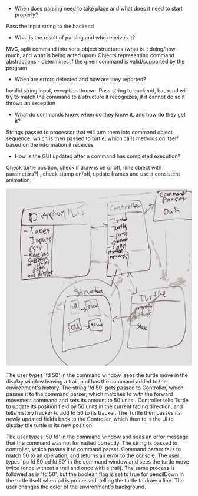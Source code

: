 * When does parsing need to take place and what does it need to start properly?

Pass the input string to the backend

* What is the result of parsing and who receives it?

MVC, split command into verb-object structures (what is it doing/how much, and what is being acted upon)
Objects representing command abstractions - determines if the given command is valid/supported by the program

* When are errors detected and how are they reported?

Invalid string input, exception thrown. Pass string to backend, backend will try to match the command to a structure it recognizes, if it cannot do so it throws an exception

* What do commands know, when do they know it, and how do they get it?

Strings passed to processor that will turn them into command object sequence, which is then passed to turtle, which calls methods on itself based on the information it receives

* How is the GUI updated after a command has completed execution?

Check turtle position, check if draw is on or off, (line object with parameters?) , check stamp on/off, update frames and use a consistent animation.

![Design Diagram](slogo_design.jpg "Design Diagram")

The user types 'fd 50' in the command window, sees the turtle move in the display window leaving a trail, and has the command added to the environment's history.
    The string 'fd 50' gets passed to Controller, which passes it to the command parser, which matches fd with the forward movement command and sets its amount to 50 units
    . Controller tells Turtle to update its position field by 50 units in the current facing direction, and tells historyTracker to add fd 50 to its tracker. The Turtle then 
    passes its newly updated fields back to the Controller, which then tells the UI to display the turtle in its new position.

The user types '50 fd' in the command window and sees an error message that the command was not formatted correctly.
    The string is passed to controller, which passes it to command parser. Command parser fails to match 50 to an operation, and returns an error to the console.
The user types 'pu fd 50 pd fd 50' in the command window and sees the turtle move twice (once without a trail and once with a trail).
    The same process is followed as in 'fd 50', but the boolean flag is set to true for pencilDown in the turtle itself when pd is processed, telling the turtle to draw a line.
The user changes the color of the environment's background.